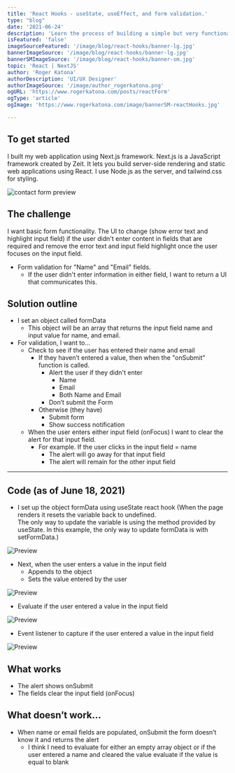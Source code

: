 ```yaml
---
title: 'React Hooks - useState, useEffect, and form validation.'
type: "blog"
date: '2021-06-24'
description: 'Learn the process of building a simple but very functional form with useState, useEffect, and form validation.'
isFeatured: 'false'
imageSourceFeatured: '/image/blog/react-hooks/banner-lg.jpg'
bannerImageSource: '/image/blog/react-hooks/banner-lg.jpg'
bannerSMImageSource: '/image/blog/react-hooks/banner-sm.jpg'
topic: 'React | NextJS'
author: 'Roger Katona'
authorDescription: 'UI/UX Designer'
authorImageSource: '/image/author_rogerkatona.png'
ogURL: 'https://www.rogerkatona.com/posts/reactForm'
ogType: 'article'
ogImage: 'https://www.rogerkatona.com/image/bannerSM-reactHooks.jpg'

---
```


## To get started
I built my web application using Next.js framework.  Next.js is a JavaScript framework created by Zeit. It lets you build server-side rendering and static web applications using React. I use Node.js as the server, and tailwind.css for styling.

![contact form preview](/image/postGraphic-reactHooksA.png)

## The challenge
I want basic form functionality.  The UI to change (show error text and highlight input field) if the user didn't enter content in fields that are required and remove the error text and input field 
highlight once the user focuses on the input field.  
- Form validation for "Name" and "Email" fields.
    - If the user didn't enter information in either field, I want to return a UI that communicates this.

## Solution outline
- I set an object called formData
    - This object will be an array that returns the input field name and input value for name, and email.
- For validation, I want to…
    - Check to see if the user has entered their name and email
        - If they haven’t entered a value, then when the "onSubmit" function is called.
            - Alert the user if they didn&apos;t enter
                - Name
                - Email
                - Both Name and Email
            - Don’t submit the Form
        - Otherwise (they have)
            - Submit form
            - Show success notification
    - When the user enters either input field (onFocus) I want to clear the alert for that input field.
        - For example.  If the user clicks in the input field = name
            - The alert will go away for that input field
            - The alert will remain for the other input field

---

## Code (as of June 18, 2021)
- I set up the object formData using useState react hook (When the page renders it resets the variable back to undefined.  
  The only way to update the variable is using the method provided by useState.  In this example, the only way to update formData is with setFormData.)

![Preview ](/image/postGraphic-reactHooksB.png)

- Next, when the user enters a value in the input field
    - Appends to the object
    - Sets the value entered by the user

![Preview ](/image/postGraphic-reactHooksC.png)

- Evaluate if the user entered a value in the input field

![Preview ](/image/postGraphic-reactHooksD.png)

- Event listener to capture if the user entered a value in the input field

![Preview ](/image/postGraphic-reactHooksE.png)

## What works
- The alert shows onSubmit
- The fields clear the input field (onFocus)

## What doesn’t work…
- When name or email fields are populated, onSubmit the form doesn’t know it and returns the alert
    - I think I need to evaluate for either an empty array object or if the user entered a name and cleared the value evaluate if the value is equal to blank